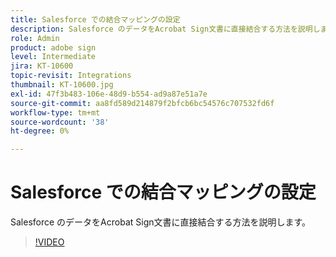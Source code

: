 ```yaml
---
title: Salesforce での結合マッピングの設定
description: Salesforce のデータをAcrobat Sign文書に直接結合する方法を説明します。
role: Admin
product: adobe sign
level: Intermediate
jira: KT-10600
topic-revisit: Integrations
thumbnail: KT-10600.jpg
exl-id: 47f3b483-106e-48d9-b554-ad9a87e51a7e
source-git-commit: aa8fd589d214879f2bfcb6bc54576c707532fd6f
workflow-type: tm+mt
source-wordcount: '38'
ht-degree: 0%

---
```


# Salesforce での結合マッピングの設定

Salesforce のデータをAcrobat Sign文書に直接結合する方法を説明します。

>[!VIDEO](https://video.tv.adobe.com/v/3409412?quality=12&learn=on&hidetitle=true)
